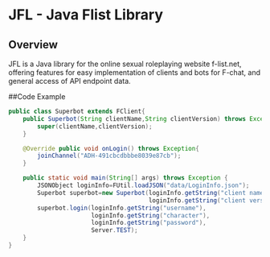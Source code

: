 # JFL - Java Flist Library

## Overview

JFL is a Java library for the online sexual roleplaying website f-list.net, offering features for easy implementation of clients and bots for F-chat, and general access of API endpoint data.

##Code Example
```java
public class Superbot extends FClient{
    public Superbot(String clientName,String clientVersion) throws Exception {
        super(clientName,clientVersion);
    }

    @Override public void onLogin() throws Exception{
        joinChannel("ADH-491cbcdbbbe8039e87cb");
    }

    public static void main(String[] args) throws Exception {
        JSONObject loginInfo=FUtil.loadJSON("data/LoginInfo.json");  
        Superbot superbot=new Superbot(loginInfo.getString("client name"),
                                       loginInfo.getString("client version"));
        superbot.login(loginInfo.getString("username"),
                       loginInfo.getString("character"),
                       loginInfo.getString("password"),
                       Server.TEST);
    }
}
```